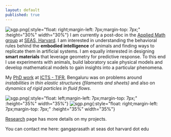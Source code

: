 ```yaml
---
layout: default
published: true
---
```

![sgp.png]({{site.baseurl}}/sgp.png){:style="float: right;margin-left: 7px;margin-top: 7px;" :height="30%" width="30%"} I am currently a post-doc in the [Applied Math group](https://www.seas.harvard.edu/softmat/index.html) at [SEAS, Harvard](https://seas.harvard.edu/). I am interested in understanding the behavioral rules behind the **embodied intelligence** of animals and finding ways to replicate them in artificial systems. I am equally interested in designing **smart materials** that leverage geometry for predictive response. To this end I use experiments with animals, build laboratory scale physical models and develop mathematical models to gain insights into a particular phenomena.

My [PhD work](https://drive.google.com/file/d/18Jo4n4aU79etWbhs4fPXq2DOnauR8BoI/view?usp=sharing) at [ICTS - TIFR](https://www.icts.res.in), Bengaluru was on problems around _instabilities in thin elastic structures (filaments and sheets)_ and also on _dynamics of rigid particles in fluid flows_.

![sgp.png]({{site.baseurl}}/Embodiment.png){:style="float: left;margin-left: 7px;margin-top: 7px;" :height="35%" width="35%"} ![sgp.png]({{site.baseurl}}/Smartmaterials.png){:style="float: right;margin-left: 7px;margin-top: 7px;" :height="35%" width="35%"}


[Research](./research) page has more details on my projects.

You can contact me here: gangaprasath at seas dot harvard dot edu

